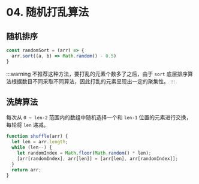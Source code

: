 # 04. 随机打乱算法

## 随机排序

```js
const randomSort = (arr) => {
  arr.sort((a, b) => Math.random() - 0.5)
}
```

:::warning
不推荐这种方法，要打乱的元素个数多了之后，由于 `sort` 底层排序算法根据数目不同采取不同算法，因此打乱的元素呈现出一定的聚集性。
:::

## 洗牌算法

每次从 `0 ~ len-2` 范围内的数组中随机选择一个和 `len-1` 位置的元素进行交换，每轮将 `len` 递减。

```js
function shuffle(arr) {
  let len = arr.length;
  while (len--) {
    let randomIndex = Math.floor(Math.random() * len);
    [arr[randomIndex], arr[len]] = [arr[len], arr[randomIndex]];
  }
  return arr;
}
```